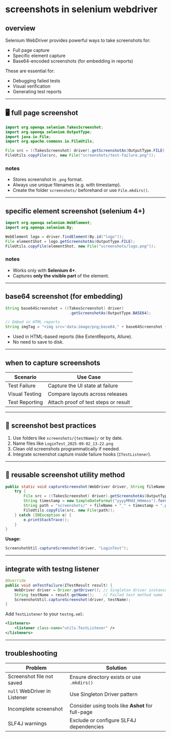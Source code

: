 # screenshots in selenium webdriver

## overview

Selenium WebDriver provides powerful ways to take screenshots for:

- Full page capture
- Specific element capture
- Base64-encoded screenshots (for embedding in reports)

These are essential for:

- Debugging failed tests
- Visual verification
- Generating test reports

---

## 🖥️ full page screenshot

```java
import org.openqa.selenium.TakesScreenshot;
import org.openqa.selenium.OutputType;
import java.io.File;
import org.apache.commons.io.FileUtils;

File src = ((TakesScreenshot) driver).getScreenshotAs(OutputType.FILE);
FileUtils.copyFile(src, new File("screenshots/test-failure.png"));
```

### notes

- Stores screenshot in `.png` format.
- Always use unique filenames (e.g. with timestamp).
- Create the folder `screenshots/` beforehand or use `File.mkdirs()`.

---

## specific element screenshot (selenium 4+)

```java
import org.openqa.selenium.WebElement;
import org.openqa.selenium.By;

WebElement logo = driver.findElement(By.id("logo"));
File elementShot = logo.getScreenshotAs(OutputType.FILE);
FileUtils.copyFile(elementShot, new File("screenshots/logo.png"));
```

### notes

- Works only with **Selenium 4+**.
- Captures **only the visible part** of the element.

---

## base64 screenshot (for embedding)

```java
String base64Screenshot = ((TakesScreenshot) driver)
                            .getScreenshotAs(OutputType.BASE64);

// Embed in HTML reports
String imgTag = "<img src='data:image/png;base64," + base64Screenshot + "' />";
```

- Used in HTML-based reports (like ExtentReports, Allure).
- No need to save to disk.

---

## when to capture screenshots

| Scenario        | Use Case                             |
|-----------------|---------------------------------------|
| Test Failure    | Capture the UI state at failure       |
| Visual Testing  | Compare layouts across releases       |
| Test Reporting  | Attach proof of test steps or result  |

---

## 📁 screenshot best practices

1. Use folders like `screenshots/{testName}/` or by date.
2. Name files like `LoginTest_2025-09-02_13-22.png`
3. Clean old screenshots programmatically if needed.
4. Integrate screenshot capture inside failure hooks (`ITestListener`).

---

## 🔁 reusable screenshot utility method

```java
public static void captureScreenshot(WebDriver driver, String fileName) {
    try {
        File src = ((TakesScreenshot) driver).getScreenshotAs(OutputType.FILE);
        String timestamp = new SimpleDateFormat("yyyyMMdd_HHmmss").format(new Date());
        String path = "screenshots/" + fileName + "_" + timestamp + ".png";
        FileUtils.copyFile(src, new File(path));
    } catch (IOException e) {
        e.printStackTrace();
    }
}
```

**Usage:**

```java
ScreenshotUtil.captureScreenshot(driver, "LoginTest");
```

---

## integrate with testng listener

```java
@Override
public void onTestFailure(ITestResult result) {
    WebDriver driver = Driver.getDriver(); // Singleton driver instance
    String testName = result.getName();    // Failed test method name
    ScreenshotUtil.captureScreenshot(driver, testName);
}
```

Add `TestListener` to your `testng.xml`:

```xml
<listeners>
    <listener class-name="utils.TestListener" />
</listeners>
```

---

## troubleshooting

| Problem                        | Solution                                      |
|-------------------------------|-----------------------------------------------|
| Screenshot file not saved     | Ensure directory exists or use `.mkdirs()`    |
| `null` WebDriver in Listener  | Use Singleton Driver pattern                  |
| Incomplete screenshot         | Consider using tools like **Ashot** for full-page |
| SLF4J warnings                | Exclude or configure SLF4J dependencies       |
